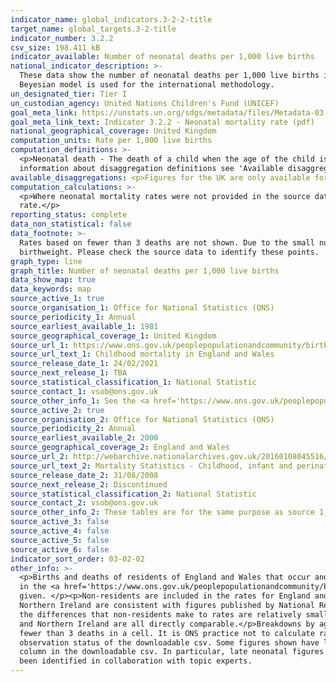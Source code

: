 ```yaml
---
indicator_name: global_indicators.3-2-2-title
target_name: global_targets.3-2-title
indicator_number: 3.2.2
csv_size: 198.411 kB
indicator_available: Number of neonatal deaths per 1,000 live births
national_indicator_description: >-
  These data show the number of neonatal deaths per 1,000 live births in the UK. These statististics are derived from information recorded when births and deaths are registered in England and Wales as part of civil registration, a legal requirement. Data presented by the UN may differ as a
  Beyesian model is used for the international methodology.
un_designated_tier: Tier I
un_custodian_agency: United Nations Children's Fund (UNICEF)
goal_meta_link: https://unstats.un.org/sdgs/metadata/files/Metadata-03-02-02.pdf
goal_meta_link_text: Indicator 3.2.2 - Neonatal mortality rate (pdf)
national_geographical_coverage: United Kingdom
computation_units: Rate per 1,000 live births
computation_definitions: >-
  <p>Neonatal death - The death of a child when the age of the child is under 28 days.</p><p>Early neonatal - The death of a child when the age of the child is under 7 days.</p><p>Late neonatal - The death of a child when the age of the child is between 7 and 27 days.</p><p>For specific
  information about disaggregation definitions see 'Available disaggregations' below.
available_disaggregations: <p>Figures for the UK are only available for the headline data and for sex.</p><p>Neonatal period - Figures are given for early, and overall neonatal period for all characteristics. Figures for the late neonatal period for Northern Ireland are not shown here due to low reliability of the rates. Figures for the late neonatal period are not shown for sex by country of occurrence for Northern Ireland, Scotland, or Wales due to low relaibility of rates. These data are, however, available in the <a href = "https://www.ons.gov.uk/peoplepopulationandcommunity/birthsdeathsandmarriages/deaths/datasets/childmortalitystatisticschildhoodinfantandperinatalchildhoodinfantandperinatalmortalityinenglandandwales">Child mortality (death cohort) tables in England and Wales</a></p><p>Country - Country of occurrence. The separate figures for England and Wales exclude deaths of non-residents. The figures for Scotland, Northern Ireland, and England and Wales combined include deaths of non-residents. They should therefore not be directly compared to the separate figures for England and Wales. The UK figure is calculated as the sum of Scotland, Northern Ireland, and England and Wales combined. Country of occurrence is available by sex for all countries, and by sex and neonatal period for England, and England and Wales.</p><p>Region - Region of residence (note that this differs to Country, which is area of occurrence). Region is only available when 'England' is selected in the Country dropdown menu.  Figures are based on boundaries as of May 2020.  </p><p>Age - Age of mother. Only available when England and Wales is selected in Country. More detailed data (age of mother by birthweight) are available in Table 10 of the <a href = "https://www.ons.gov.uk/peoplepopulationandcommunity/birthsdeathsandmarriages/deaths/datasets/childmortalitystatisticschildhoodinfantandperinatalchildhoodinfantandperinatalmortalityinenglandandwales">Child mortality (death cohort) tables in England and Wales</a>. These figures are not included here due to the number of rates with low reliability.</p><p>Birthweight - Only available when England and Wales is selected in Country. Birthweight is given in grams. Some rates, in particular for some of the lowest and highest birthweights have low reliability. These are identified in the data download and in the source data. Birthweight is also available by mother's age and country of birth in the <a href = "https://www.ons.gov.uk/peoplepopulationandcommunity/birthsdeathsandmarriages/deaths/datasets/childmortalitystatisticschildhoodinfantandperinatalchildhoodinfantandperinatalmortalityinenglandandwales">Child mortality (death cohort) tables in England and Wales</a>.</p><p>Country of birth - Mother's country of birth. Only available when England and Wales is selected in Country. Country of birth data prior to 2010 are not shown as country groupings differ to later years. Antarctica and Oceania, Rest of Europe (non EU), the Americas and Caribbean, and 'Other' countries have a lot of rates with low reliability. Countries included in each grouping are given in the Country code listings table of the <a href = "https://www.ons.gov.uk/peoplepopulationandcommunity/birthsdeathsandmarriages/deaths/datasets/childmortalitystatisticschildhoodinfantandperinatalchildhoodinfantandperinatalmortalityinenglandandwales">Child mortality (death cohort) tables in England and Wales</a></p><p>Sex - Sex of the baby.</p><p>Figures for age of mother, birthweight and mother's country of birth are only given where deaths could be linked to their corresponding birth registration record (above 95% for all years). For more information see the information table in the <a href='https://www.ons.gov.uk/peoplepopulationandcommunity/birthsdeathsandmarriages/deaths/datasets/childmortalitystatisticschildhoodinfantandperinatalchildhoodinfantandperinatalmortalityinenglandandwales'>Child mortality (death cohort) tables in England and Wales</a>.</p><p>Local Authority (and for Wales, Health Board) level data are available in Table 3 of the <a href = "https://www.ons.gov.uk/peoplepopulationandcommunity/birthsdeathsandmarriages/deaths/datasets/childmortalitystatisticschildhoodinfantandperinatalchildhoodinfantandperinatalmortalityinenglandandwales">Child mortality (death cohort) tables in England and Wales</a>. We have not presented these figures here due to the level of uncertainty in many of the figures.<p> Data on further characteristics are also available from the <a href = "https://www.ons.gov.uk/peoplepopulationandcommunity/birthsdeathsandmarriages/deaths/datasets/childmortalitystatisticschildhoodinfantandperinatalchildhoodinfantandperinatalmortalityinenglandandwales">Child mortality (death cohort) tables in England and Wales</a>.
computation_calculations: >-
  <p>Where neonatal mortality rates were not provided in the source data, the following calculation was carried out </p><p>(Number of neonatal deaths / number of live births) * 1000 </p><p>Late neonatal mortality rates were caluclated as Neonatal mortality rate - Early neonatal mortality
  rate.</p>
reporting_status: complete
data_non_statistical: false
data_footnote: >-
  Rates based on fewer than 3 deaths are not shown. Due to the small number of events, the reliability of rates which are based on between 3 and 19 deaths may be affected. This particularly affects rates for late neonatal deaths, and for certain categories in country of birth, and
  birthweight. Please check the source data to identify these points.
graph_type: line
graph_title: Number of neonatal deaths per 1,000 live births
data_show_map: true
data_keywords: map
source_active_1: true
source_organisation_1: Office for National Statistics (ONS)
source_periodicity_1: Annual 
source_earliest_available_1: 1981
source_geographical_coverage_1: United Kingdom
source_url_1: https://www.ons.gov.uk/peoplepopulationandcommunity/birthsdeathsandmarriages/deaths/datasets/childmortalitystatisticschildhoodinfantandperinatalchildhoodinfantandperinatalmortalityinenglandandwales
source_url_text_1: Childhood mortality in England and Wales
source_release_date_1: 24/02/2021
source_next_release_1: TBA
source_statistical_classification_1: National Statistic
source_contact_1: vsob@ons.gov.uk
source_other_info_1: See the <a href='https://www.ons.gov.uk/peoplepopulationandcommunity/birthsdeathsandmarriages/deaths/qmis/childmortalitystatisticsqmi'>Child and infant mortality statistics QMI</a> for quality and methodology information. For the England and Wales figure see table 1. 
source_active_2: true
source_organisation_2: Office for National Statistics (ONS)
source_periodicity_2: Annual
source_earliest_available_2: 2000
source_geographical_coverage_2: England and Wales
source_url_2: http://webarchive.nationalarchives.gov.uk/20160108045516/http://www.ons.gov.uk/ons/rel/vsob1/mortality-statistics--childhood--infant-and-perinatal--england-and-wales--series-dh3-/index.html
source_url_text_2: Mortality Statistics - Childhood, infant and perinatal, England and Wales (Series DH3)
source_release_date_2: 31/08/2008
source_next_release_2: Discontinued
source_statistical_classification_2: National Statistic
source_contact_2: vsob@ons.gov.uk
source_other_info_2: These tables are for the same purpose as source 1, but are for earlier years
source_active_3: false
source_active_4: false
source_active_5: false
source_active_6: false
indicator_sort_order: 03-02-02
other_info: >-
  <p>Births and deaths of residents of England and Wales that occur and are registered outside of England and Wales are not included</p><p>Important information on the strengths and limitations of the data, the quality of the output, uses and users, and how the output was created are given
  in the <a href='https://www.ons.gov.uk/peoplepopulationandcommunity/birthsdeathsandmarriages/deaths/methodologies/childmortalitystatisticsqmi'>Child and infant mortality Quality and Methodology Information document</a>.</p><p> Where the number of deaths is smaller than 3, rates are not
  given. </p><p>Non-residents are included in the rates for England and Wales combined, Scotland, and Northern Ireland. However, non-residents are excluded from rates for England, and Wales.</p><p>The reason why non-residents are treated differently is because the figures for Scotland and
  Northern Ireland are consistent with figures published by National Records of Scotland (NRS) and Northern Ireland Statistics and Research Agency (NISRA) respectively, and each organisation uses slightly different definitions. This does have a small knock-on effect on comparability but
  the differences that non-residents make to rates are relatively small – at the most, including/excluding non-residents leads to a difference of 0.1 in the rates shown. For cross country comparisons, then the different infant mortality rates for England and Wales (combined only), Scotland
  and Northern Ireland are all directly comparable.</p>Breakdowns by age and country of birth of the mother, and by sex of the infant are given for infant deaths that have been successfully linked to their corresponding birth registration record. <p>Rates are not calculated where there are
  fewer than 3 deaths in a cell. It is ONS practice not to calculate rates where there are fewer than 3 deaths in a cell, as rates based on such low numbers are susceptible to inaccurate interpretation. These values have been left blank and are flagged as 'Missing value; suppressed' in the
  observation status of the downloadable csv. Some figures shown have low reliability (rates based on between 3 and 19 deaths). This means that their their reliability as a measure may be affected by the small number of events. Information on reliability is given in the observation status
  column in the downloadable csv. In particular, late neonatal figures have low reliability for some birthweights and some Country of birth levels. See available disaggregations above for more information. </p><p> Data follows the UN specification for this indicator. This indicator has
  been identified in collaboration with topic experts.
---
```

